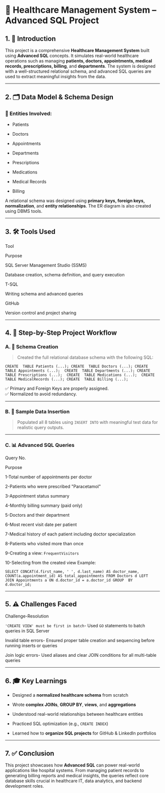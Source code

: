﻿# 🏥 Healthcare Management System – Advanced SQL Project

## 1. 📘 Introduction

This project is a comprehensive **Healthcare Management System** built using **Advanced SQL** concepts. It simulates real-world healthcare operations such as managing **patients, doctors, appointments, medical records, prescriptions, billing**, and **departments**. The system is designed with a well-structured relational schema, and advanced SQL queries are used to extract meaningful insights from the data.

----------

## 2. 🗂️ Data Model & Schema Design

### 📌 Entities Involved:

-   Patients
    
-   Doctors
    
-   Appointments
    
-   Departments
    
-   Prescriptions
    
-   Medications
    
-   Medical Records
    
-   Billing
    

A relational schema was designed using **primary keys, foreign keys, normalization**, and **entity relationships**. The ER diagram is also created using DBMS tools.

----------

## 3. 🛠️ Tools Used

Tool

Purpose

SQL Server Management Studio (SSMS)

Database creation, schema definition, and query execution

T-SQL

Writing schema and advanced queries

GitHub

Version control and project sharing

----------

## 4. 🔄 Step-by-Step Project Workflow

### A. 🔧 Schema Creation

> Created the full relational database schema with the following SQL:



`CREATE  TABLE Patients (...);
 CREATE  TABLE Doctors (...);
 CREATE  TABLE Appointments (...); 
 CREATE  TABLE Departments (...);
 CREATE  TABLE Prescriptions (...); 
 CREATE  TABLE Medications (...); 
 CREATE  TABLE MedicalRecords (...);
 CREATE  TABLE Billing (...);` 

✅ Primary and Foreign Keys are properly assigned.  
✅ Normalized to avoid redundancy.

----------

### B. 🧪 Sample Data Insertion

> Populated all 8 tables using `INSERT INTO` with meaningful test data for realistic query outputs.

----------

### C. 📊 Advanced SQL Queries

Query No.

Purpose

1-Total number of appointments per doctor

2-Patients who were prescribed "Paracetamol"

3-Appointment status summary

4-Monthly billing summary (paid only)

5-Doctors and their department

6-Most recent visit date per patient

7-Medical history of each patient including doctor specialization

8-Patients who visited more than once

9-Creating a view: `FrequentVisitors`

10-Selecting from the created view
Example:

`SELECT CONCAT(d.first_name, ' ', d.last_name) AS doctor_name, COUNT(a.appointment_id) AS total_appointments FROM Doctors d LEFT  JOIN Appointments a ON d.doctor_id = a.doctor_id GROUP  BY d.doctor_id;` 

----------

## 5. ⚠️ Challenges Faced

Challenge-Resolution

`'CREATE VIEW' must be first in batch`-
Used `GO` statements to batch queries in SQL Server

Invalid table errors-
Ensured proper table creation and sequencing before running inserts or queries

Join logic errors-
Used aliases and clear JOIN conditions for all multi-table queries

----------

## 6. 🎓 Key Learnings

-   Designed a **normalized healthcare schema** from scratch
    
-   Wrote **complex JOINs**, **GROUP BY**, **views**, and **aggregations**
    
-   Understood real-world relationships between healthcare entities
    
-   Practiced SQL optimization (e.g., `CREATE INDEX`)
    
-   Learned how to **organize SQL projects** for GitHub & LinkedIn portfolios
    

----------

## 7. ✅ Conclusion

This project showcases how **Advanced SQL** can power real-world applications like hospital systems. From managing patient records to generating billing reports and medical insights, the queries reflect core database skills crucial in healthcare IT, data analytics, and backend development roles.
